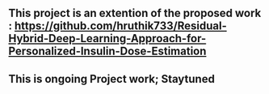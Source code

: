 ## This project is an extention of the proposed work : https://github.com/hruthik733/Residual-Hybrid-Deep-Learning-Approach-for-Personalized-Insulin-Dose-Estimation
## This is ongoing Project work; Staytuned
